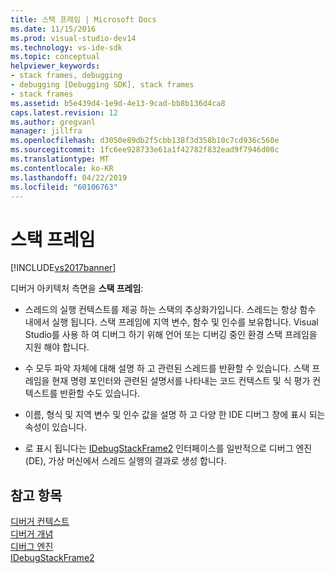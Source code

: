 ```yaml
---
title: 스택 프레임 | Microsoft Docs
ms.date: 11/15/2016
ms.prod: visual-studio-dev14
ms.technology: vs-ide-sdk
ms.topic: conceptual
helpviewer_keywords:
- stack frames, debugging
- debugging [Debugging SDK], stack frames
- stack frames
ms.assetid: b5e439d4-1e9d-4e13-9cad-bb8b136d4ca8
caps.latest.revision: 12
ms.author: gregvanl
manager: jillfra
ms.openlocfilehash: d3050e89db2f5cbb138f3d358b10c7cd936c560e
ms.sourcegitcommit: 1fc6ee928733e61a1f42782f832ead9f7946d00c
ms.translationtype: MT
ms.contentlocale: ko-KR
ms.lasthandoff: 04/22/2019
ms.locfileid: "60106763"
---
```

# <a name="stack-frames"></a>스택 프레임
[!INCLUDE[vs2017banner](../../includes/vs2017banner.md)]

디버거 아키텍처 측면을 **스택 프레임**:  
  
- 스레드의 실행 컨텍스트를 제공 하는 스택의 추상화가입니다. 스레드는 항상 함수 내에서 실행 됩니다. 스택 프레임에 지역 변수, 함수 및 인수를 보유합니다. Visual Studio를 사용 하 여 디버그 하기 위해 언어 또는 디버깅 중인 환경 스택 프레임을 지원 해야 합니다.  
  
- 수 모두 파악 자체에 대해 설명 하 고 관련된 스레드를 반환할 수 있습니다. 스택 프레임을 현재 명령 포인터와 관련된 설명서를 나타내는 코드 컨텍스트 및 식 평가 컨텍스트를 반환할 수도 있습니다.  
  
- 이름, 형식 및 지역 변수 및 인수 값을 설명 하 고 다양 한 IDE 디버그 창에 표시 되는 속성이 있습니다.  
  
- 로 표시 됩니다는 [IDebugStackFrame2](../../extensibility/debugger/reference/idebugstackframe2.md) 인터페이스를 일반적으로 디버그 엔진 (DE), 가상 머신에서 스레드 실행의 결과로 생성 합니다.  
  
## <a name="see-also"></a>참고 항목  
 [디버거 컨텍스트](../../extensibility/debugger/debugger-contexts.md)   
 [디버거 개념](../../extensibility/debugger/debugger-concepts.md)   
 [디버그 엔진](../../extensibility/debugger/debug-engine.md)   
 [IDebugStackFrame2](../../extensibility/debugger/reference/idebugstackframe2.md)
